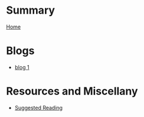 # Summary

[Home](./home.md)

# Blogs

- [blog 1](./blogs/blog1.md)

# Resources and Miscellany

- [Suggested Reading](./suggested-reading.md)
